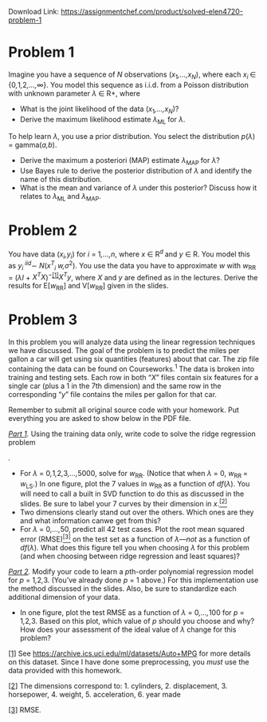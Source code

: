 Download Link: https://assignmentchef.com/product/solved-elen4720-problem-1
<br>
<h1>Problem 1</h1>

Imagine you have a sequence of <em>N </em>observations (<em>x</em><sub>1</sub><em>,…,x<sub>N</sub></em>), where each <em>x<sub>i </sub></em>∈ {0<em>,</em>1<em>,</em>2<em>,…,</em>∞}. You model this sequence as i.i.d. from a Poisson distribution with unknown parameter <em>λ </em>∈ R+, where

<ul>

 <li>What is the joint likelihood of the data (<em>x</em><sub>1</sub><em>,…,x<sub>N</sub></em>)?</li>

 <li>Derive the maximum likelihood estimate <em>λ</em><sub>ML </sub>for <em>λ</em>.</li>

</ul>

To help learn <em>λ</em>, you use a prior distribution. You select the distribution <em>p</em>(<em>λ</em>) = gamma(<em>a,b</em>).

<ul>

 <li>Derive the maximum a posteriori (MAP) estimate <em>λ</em><sub>MAP </sub>for <em>λ</em>?</li>

 <li>Use Bayes rule to derive the posterior distribution of <em>λ </em>and identify the name of this distribution.</li>

 <li>What is the mean and variance of <em>λ </em>under this posterior? Discuss how it relates to <em>λ</em><sub>ML </sub>and <em>λ</em><sub>MAP</sub>.</li>

</ul>

<h1>Problem 2</h1>

You have data (<em>x<sub>i</sub>,y<sub>i</sub></em>) for <em>i </em>= 1<em>,…,n</em>, where <em>x </em>∈ R<em><sup>d </sup></em>and <em>y </em>∈ R. You model this as <em>y<sub>i </sub><sup>iid</sup></em>∼ <em>N</em>(<em>x<sup>T</sup><sub>i </sub>w,σ</em><sup>2</sup>). You use the data you have to approximate <em>w </em>with <em>w</em><sub>RR </sub>= (<em>λI </em>+ <em>X<sup>T</sup>X</em>)<sup>−<a href="#_ftn1" name="_ftnref1">[1]</a></sup><em>X<sup>T</sup>y</em>, where <em>X </em>and <em>y </em>are defined as in the lectures. Derive the results for E[<em>w</em><sub>RR</sub>] and V[<em>w</em><sub>RR</sub>] given in the slides.

<h1>Problem 3</h1>

In this problem you will analyze data using the linear regression techniques we have discussed. The goal of the problem is to predict the miles per gallon a car will get using six quantities (features) about that car. The zip file containing the data can be found on Courseworks.<sup>1 </sup>The data is broken into training and testing sets. Each row in both “<em>X</em>” files contain six features for a single car (plus a 1 in the 7th dimension) and the same row in the corresponding “<em>y</em>” file contains the miles per gallon for that car.

Remember to submit all original source code with your homework. Put everything you are asked to show below in the PDF file.

<em><u>Part 1</u>. </em>Using the training data only, write code to solve the ridge regression problem

<em>.</em>

<ul>

 <li>For <em>λ </em>= 0<em>,</em>1<em>,</em>2<em>,</em>3<em>,…,</em>5000, solve for <em>w</em><sub>RR</sub>. (Notice that when <em>λ </em>= 0, <em>w</em><sub>RR </sub>= <em>w</em><sub>LS</sub>.) In one figure, plot the 7 values in <em>w</em><sub>RR </sub>as a function of <em>df</em>(<em>λ</em>). You will need to call a built in SVD function to do this as discussed in the slides. Be sure to label your 7 curves by their dimension in <em>x</em>.<a href="#_ftn2" name="_ftnref2"><sup>[2]</sup></a></li>

 <li>Two dimensions clearly stand out over the others. Which ones are they and what information canwe get from this?</li>

 <li>For <em>λ </em>= 0<em>,…,</em>50, predict all 42 test cases. Plot the root mean squared error (RMSE)<a href="#_ftn3" name="_ftnref3"><sup>[3]</sup></a> on the test set as a function of <em>λ</em>—<em>not </em>as a function of <em>df</em>(<em>λ</em>). What does this figure tell you when choosing <em>λ </em>for this problem (and when choosing between ridge regression and least squares)?</li>

</ul>

<em><u>Part 2</u>. </em>Modify your code to learn a <em>p</em>th-order polynomial regression model for <em>p </em>= 1<em>,</em>2<em>,</em>3. (You’ve already done <em>p </em>= 1 above.) For this implementation use the method discussed in the slides. Also, be sure to standardize each additional dimension of your data.

<ul>

 <li>In one figure, plot the test RMSE as a function of <em>λ </em>= 0<em>,…,</em>100 for <em>p </em>= 1<em>,</em>2<em>,</em>3. Based on this plot, which value of <em>p </em>should you choose and why? How does your assessment of the ideal value of <em>λ </em>change for this problem?</li>

</ul>

<a href="#_ftnref1" name="_ftn1">[1]</a> See https://archive.ics.uci.edu/ml/datasets/Auto+MPG for more details on this dataset. Since I have done some preprocessing, you <em>must </em>use the data provided with this homework.

<a href="#_ftnref2" name="_ftn2">[2]</a> The dimensions correspond to: 1. cylinders, 2. displacement, 3. horsepower, 4. weight, 5. acceleration, 6. year made

<a href="#_ftnref3" name="_ftn3">[3]</a> RMSE<em>.</em>